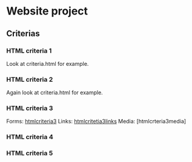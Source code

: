 # Website project

## Criterias

### HTML criteria 1
Look at criteria.html for example.

### HTML criteria 2
Again look at criteria.html for example.

### HTML criteria 3
Forms:
[htmlcriteria3](https://github.com/antnyk/web-kurssi-lopputyo/blob/286e539df427f44fb8d01211d90a37d8df0a8933/criteria.html#L75-L85)
Links:
[htmlcritetia3links](https://github.com/antnyk/web-kurssi-lopputyo/blob/286e539df427f44fb8d01211d90a37d8df0a8933/criteria.html#L17)
Media:
[htmlcrteria3media]
### HTML criteria 4
### HTML criteria 5
